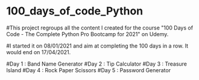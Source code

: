 # 100_days_of_code_Python

#This project regroups all the content I created for the course "100 Days of Code - The Complete Python Pro Bootcamp for 2021" on Udemy.

#I started it on 08/01/2021 and aim at completing the 100 days in a row. It would end on 17/04/2021.

#Day 1 : Band Name Generator
#Day 2 : Tip Calculator
#Day 3 : Treasure Island
#Day 4 : Rock Paper Scissors
#Day 5 : Password Generator
